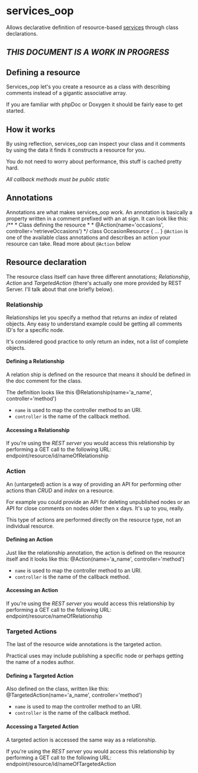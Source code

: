 services_oop
============
Allows declarative definition of resource-based [services](http://drupal.org/project/Services) through class declarations.

## *THIS DOCUMENT IS A WORK IN PROGRESS* ##

Defining a resource
-------------------
Services_oop let's you create a resource as a class with describing comments instead of a gigantic associative array.

If you are familiar with phpDoc or Doxygen it should be fairly ease to get started.

How it works
------------
By using reflection, services_oop can inspect your class and it comments by using the data it finds it constructs a resource for you.

You do not need to worry about performance, this stuff is cached pretty hard.

*All callback methods must be public static*

Annotations
-----------
Annotations are what makes services_oop work. An annotation is basically a property written in a comment prefixed with an at sign. It can look like this:
    /**
     * Class defining the resource
     *
     * @Action(name='occasions', controller='retrieveOccasions')
     */
    class OccasionResource {
     ...
    }
`@Action` is one of the available class annotations and describes an action your resource can take. Read more about `@Action` below

Resource declaration
--------------------
The resource class itself can have three different annotations; *Relationship*, *Action* and *TargetedAction* (there's actually one more provided by REST Server. I'll talk about that one briefly below).

### Relationship ###
Relationships let you specify a method that returns an *index* of related objects. Any easy to understand example could be getting all comments ID's for a specific node.

It's considered good practice to only return an index, not a list of complete objects.

#### Defining a Relationship ####
A relation ship is defined on the resource that means it should be defined in the doc comment for the class.

The definition looks like this
   @Relationship(name='a_name', controller='method')

   *  `name` is used to map the controller method to an URI.
   *  `controller` is the name of the callback method.

#### Accessing a Relationship ####
If you're using the _REST server_ you would access this relationship by performing a GET call to the following URL:
   endpoint/resource/id/nameOfRelationship

### Action ###
An (untargeted) action is a way of providing an API for performing other actions than *CRUD* and *index* on a resource.

For example you could provide an API for deleting unpublished nodes or an API for close comments on nodes older then x days. It's up to you, really.

This type of actions are performed directly on the resource type, not an individual resource.

#### Defining an Action ####
Just like the relationship annotation, the action is defined on the resource itself and it looks like this:
   @Action(name='a_name', controller='method')
* `name` is used to map the controller method to an URI.
* `controller` is the name of the callback method.

#### Accessing an Action ####
If you're using the _REST server_ you would access this relationship by performing a GET call to the following URL:
   endpoint/resource/nameOfRelationship

### Targeted Actions ###
The last of the resource wide annotations is the targeted action.

Practical uses may include publishing a specific node or perhaps getting the name of a nodes author.

#### Defining a Targeted Action ####
Also defined on the class, written like this:
   @TargetedAction(name='a_name', controller='method')
* `name` is used to map the controller method to an URI.
* `controller` is the name of the callback method.

#### Accessing a Targeted Action ####
A targeted action is accessed the same way as a relationship.

If you're using the _REST server_ you would access this relationship by performing a GET call to the following URL:
   endpoint/resource/id/nameOfTargetedAction